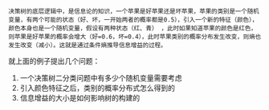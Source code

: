 `决策树的底层逻辑中，是信息论的知识，一个苹果是好苹果还是坏苹果，苹果的类别是一个随机变量，有两个可能的状态（好、坏，一开始两者的概率都是0.5），引入一个新的特征（颜色），颜色本身也是一个随机变量，假设有两种状态（红、青）
，此时如果知道苹果的颜色是红色，则苹果是好苹果的概率会增大（好=0.6，坏=0.4），此时苹果类别的概率分布发生改变，则熵也发生改变（减小）。这就是通过条件熵推导信息增益的过程。`


就上面的例子提出几个问题：
1. 一个决策树二分类问题中有多少个随机变量需要考虑
2. 引入颜色特征之后，类别的概率分布式怎么得到的
3. 信息增益的大小是如何影响树的构建的
